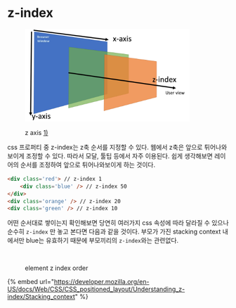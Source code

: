# z-index

<div align="left">

<figure><img src="../../.gitbook/assets/1_uGPV3qEF7yBq4PD0zua19A (3).png" alt="" width="375"><figcaption><p>z axis <a href="https://velog.io/@kskim625/%ED%9A%A8%EC%9C%A8%EC%A0%81%EC%9D%B8-%EC%95%A0%EB%8B%88%EB%A9%94%EC%9D%B4%EC%85%98-2">1)</a></p></figcaption></figure>

</div>

css 프로퍼티 중 z-index는  z축 순서를 지정할 수 있다. 웹에서 z축은 앞으로 튀어나와보이게 조정할 수 있다. 따라서 모달, 툴팁 등에서 자주 이용된다. 쉽게 생각해보면 레이어의 순서를 조정하여 앞으로 튀어나와보이게 하는 것이다.

```html
<div class='red'> // z-index 1
    <div class='blue' /> // z-index 50
</div>
<div class='orange' /> // z-index 20
<div class='green' /> // z-index 10
```

어떤 순서대로 쌓이는지 확인해보면 당연히 여러가지 css 속성에 따라 달라질 수 있으나 순수히 `z-index` 만 놓고 본다면 다음과 같을 것이다. 부모가 가진 stacking context 내에서만 blue는 유효하기 때문에 부모끼리의 `z-index`와는 관련없다.

<div align="left">

<figure><img src="../../.gitbook/assets/스크린샷 2024-03-17 오후 10.21.45.png" alt="" width="188"><figcaption><p>element z index order</p></figcaption></figure>

</div>



{% embed url="https://developer.mozilla.org/en-US/docs/Web/CSS/CSS_positioned_layout/Understanding_z-index/Stacking_context" %}
